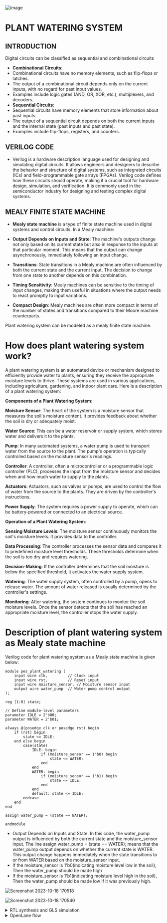 ![image](https://github.com/Spoorthi102003/plant_watering_system/assets/143829280/db864408-307f-4da8-be2b-aa188fc2c58d)
# PLANT WATERING SYSTEM
## INTRODUCTION
Digital circuits can be classified as sequential and combinational circuits
* **Combinational Circuits**:
* Combinational circuits have no memory elements, such as flip-flops or latches.
* The output of a combinational circuit depends only on the current inputs, with no regard for past input values.
* Examples include logic gates (AND, OR, XOR, etc.), multiplexers, and decoders.
* **Sequential Circuits**:
* Sequential circuits have memory elements that store information about past inputs.
* The output of a sequential circuit depends on both the current inputs and the internal state     (past inputs and past state).
* Examples include flip-flops, registers, and counters.
  
## VERILOG CODE
* Verilog is a hardware description language used for designing and simulating digital circuits. It allows engineers and designers to describe the behavior and structure of digital systems, such as integrated circuits (ICs) and field-programmable gate arrays (FPGAs). Verilog code defines how these circuits should operate, making it a crucial tool for hardware design, simulation, and verification. It is commonly used in the semiconductor industry for designing and testing complex digital systems.

## MEALY FINITE STATE MACHINE
* **Mealy state machine** is a type of finite state machine used in digital systems and control circuits. In a Mealy machine:

* **Output Depends on Inputs and State**: The machine's outputs change not only based on its current state but also in response to the inputs at that particular moment. This means that the output can change asynchronously, immediately following an input change.

* **Transitions**: State transitions in a Mealy machine are often influenced by both the current state and the current input. The decision to change from one state to another depends on this combination.

* **Timing Sensitivity**: Mealy machines can be sensitive to the timing of input changes, making them useful in situations where the output needs to react promptly to input variations.

* **Compact Design**: Mealy machines are often more compact in terms of the number of states and transitions compared to their Moore machine counterparts.

Plant watering system can be modeled as a mealy finite state machine.

# How does plant watering system work?
A plant watering system is an automated device or mechanism designed to efficiently provide water to plants, ensuring they receive the appropriate moisture levels to thrive. These systems are used in various applications, including agriculture, gardening, and indoor plant care. Here is a description of a plant watering system:

**Components of a Plant Watering System**:

**Moisture Sensor**: The heart of the system is a moisture sensor that measures the soil's moisture content. It provides feedback about whether the soil is dry or adequately moist.

**Water Source**: This can be a water reservoir or supply system, which stores water and delivers it to the plants.

**Pump**: In many automated systems, a water pump is used to transport water from the source to the plant. The pump's operation is typically controlled based on the moisture sensor's readings.

**Controller**: A controller, often a microcontroller or a programmable logic controller (PLC), processes the input from the moisture sensor and decides when and how much water to supply to the plants.

**Actuators**: Actuators, such as valves or pumps, are used to control the flow of water from the source to the plants. They are driven by the controller's instructions.

**Power Supply**: The system requires a power supply to operate, which can be battery-powered or connected to an electrical source.

**Operation of a Plant Watering System**:

**Sensing Moisture Levels**: The moisture sensor continuously monitors the soil's moisture levels. It provides data to the controller.

**Data Processing**: The controller processes the sensor data and compares it to predefined moisture level thresholds. These thresholds determine when the soil is too dry and requires watering.

**Decision-Making**: If the controller determines that the soil moisture is below the specified threshold, it activates the water supply system.

**Watering**: The water supply system, often controlled by a pump, opens to release water. The amount of water released is usually determined by the controller's settings.

**Monitoring**: After watering, the system continues to monitor the soil moisture levels. Once the sensor detects that the soil has reached an appropriate moisture level, the controller stops the water supply.

# Description of plant watering system as Mealy state machine
Verilog code for plant watering system as a Mealy state machine is given below:
```
module pes_plant_watering (
    input wire clk,         // Clock input
    input wire rst,         // Reset input
    input wire moisture_sensor, // Moisture sensor input
    output wire water_pump  // Water pump control output
);

reg [1:0] state;

// Define module-level parameters
parameter IDLE = 2'b00;
parameter WATER = 2'b01;

always @(posedge clk or posedge rst) begin
    if (rst) begin
        state <= IDLE;
    end else begin
        case(state)
            IDLE: begin
                if (moisture_sensor == 1'b0) begin
                    state <= WATER;
                end
            end
            WATER: begin
                if (moisture_sensor == 1'b1) begin
                    state <= IDLE;
                end
            end
            default: state <= IDLE;
        endcase
    end
end

assign water_pump = (state == WATER);

endmodule
```
* Output Depends on Inputs and State. In this code, the water_pump output is influenced by both the current state and the moisture_sensor input. The line assign water_pump = (state == WATER); means that the water_pump output depends on whether the current state is WATER. This output change happens immediately when the state transitions to or from WATER based on the moisture_sensor input.
* If the moisture_sensor is 1'b0(indicating moisture level low in the soil), Then the water_pump should be made high
* If the moisture_sensor is 1'b1(indicating moisture level high in the soil), Then the water_pump should be made low if it was previously high.

![Screenshot 2023-10-18 170518](https://github.com/Spoorthi102003/plant_watering_system/assets/143829280/695d8ee6-52c3-4e4f-a01c-5018bf9a82d5)

![Screenshot 2023-10-18 170540](https://github.com/Spoorthi102003/plant_watering_system/assets/143829280/dfc980f4-4d48-4715-8343-ba38201c1f89)
<details>
	
<summary> RTL synthesis and GLS simulation </summary>

**Tools used in RTL netlist viewing and GLS**:

1. **iVerilog**: IVERILOG is a free and open-source Verilog simulation and synthesis tool. It's part of the Icarus Verilog project, which aims to provide a full-featured and high-performance Verilog simulation and synthesis environment.Icarus Verilog is a simulator tool to check the design with the help of test bench. The design is nothing but the Verilog hardware description language code which specifies the functionality. The testbench is the setup to apply stimulus to test the functionality of the design. This simulator looks for the changes to the input. Upon changes to the input, the output is evaluated.
2. **GTKwave** - GTKWave is a free and open-source waveform viewer. It's used primarily in digital design and verification to display simulation results generated by digital simulation tools like Icarus Verilog (which includes IVERILOG).
3. **Yosys** - Yosys is an open-source framework for Verilog RTL synthesis. It's widely used in digital design for converting high-level descriptions of a digital circuit into a gate-level representation. In other words, it helps in transforming a behavioral description (written in a language like Verilog) into a netlist, which is a detailed representation of the digital logic in terms of gates and their interconnections.

# Installation of yosys and GTK wave

1. **Yosys**:
* Type the following to install yosys:
```
- git clone https://github.com/YosysHQ/yosys.git
- cd yosys
- sudo apt install make
- sudo apt-get update
- sudo apt-get install build-essential clang bison flex \
   libreadline-dev gawk tcl-dev libffi-dev git \
   graphviz xdot pkg-config python3 libboost-system-dev \
   libboost-python-dev libboost-filesystem-dev zlib1g-dev
- make config-gcc
- make
- sudo make install
```
2. **GTKwave**
* Type the following command to install GTKwave
```
sudo apt install gtkwave
```
3. **iVerilog**
* Type the following to install iVerilog
```
sudo apt-get install iverilog
```

To do the RTL synthesis go to the following directory and create two ".v" files
![Screenshot 2023-10-18 171830](https://github.com/Spoorthi102003/plant_watering_system/assets/143829280/082873d9-4d8d-42df-85fa-6cfdda89358d)

1. "**pes_plant_watering.v**"
Verilog code for plant watering system as a Mealy state machine is given below:
```
module pes_plant_watering (
    input wire clk,         // Clock input
    input wire rst,         // Reset input
    input wire moisture_sensor, // Moisture sensor input
    output wire water_pump  // Water pump control output
);

reg [1:0] state;

// Define module-level parameters
parameter IDLE = 2'b00;
parameter WATER = 2'b01;

always @(posedge clk or posedge rst) begin
    if (rst) begin
        state <= IDLE;
    end else begin
        case(state)
            IDLE: begin
                if (moisture_sensor == 1'b0) begin
                    state <= WATER;
                end
            end
            WATER: begin
                if (moisture_sensor == 1'b1) begin
                    state <= IDLE;
                end
            end
            default: state <= IDLE;
        endcase
    end
end

assign water_pump = (state == WATER);

endmodule
```
  ![Screenshot 2023-10-16 181320](https://github.com/Spoorthi102003/plant_watering_system/assets/143829280/e0d6255a-ef08-4c96-a115-ae4db92f456f)

2. "**pes_plant_watering_tb.v**"
The testbench code:
```
module pes_plant_watering_tb;

    reg clk;
    reg rst;
	 reg moisture_sensor;

    wire water_pump;

    pes_plant_watering uut (
        .clk(clk), 
        .rst(rst),
		  .moisture_sensor(moisture_sensor) ,
        .water_pump(water_pump)
    );

    
    initial clk = 0; 
    always #10 clk = ~clk; 

    initial begin
    
        rst = 1; 
        #50;       
        rst = 0;
		  moisture_sensor=0;
		  #10; 
		  moisture_sensor=0;
		  #10;
		  moisture_sensor=1; 
    end
    initial begin
    $dumpfile("dump.vcd");
    $dumpvars;
    end
      
endmodule
```

  ![Screenshot 2023-10-16 181414](https://github.com/Spoorthi102003/plant_watering_system/assets/143829280/2e8e7300-7cd7-4818-9e38-09d0f32632af)


Once we have created our testbench files and the main files, we implement this in our simulation tool iVerilog.

In the `verilog_files` directory, give the following commands:
```
iverilog pes_plant_watering.v pes_plant_watering_tb.v
ls
```
We can see that an a.out executable file is created
![Screenshot 2023-10-18 173439](https://github.com/Spoorthi102003/plant_watering_system/assets/143829280/b3c0ece1-04d9-4847-9ebb-7f7f3c30bf0c)

Now we  execute the file 'a.out' by giving the following command:
```
./a.out
```
./a.out executes and we get a dump.vcd file. We run this dump.vcd file in GTK wave using the following command:
```
gtkwave dump.vcd
```

**Pre-Synthesis simulation results**
![Screenshot 2023-10-17 194308](https://github.com/Spoorthi102003/plant_watering_system/assets/143829280/7c036c4d-c8c9-4266-a0b1-d1db828c63ed)

# RTL synthesis

Synthesis transforms the simple RTL design into a gate-level netlist with all the constraints as specified by the designer. In simple language, Synthesis is a process that converts the abstract form of design to a properly implemented chip in terms of logic gates.

Synthesis takes place in multiple steps:

Converting RTL into simple logic gates.
Mapping those gates to actual technology-dependent logic gates available in the technology libraries.
Optimizing the mapped netlist keeping the constraints set by the designer intact.
In this step we Make use of the Yosys tool to generate a Netlist, this Netlist is later run using the iverilog where the ".net" and the testbench file which give us again an executable file a.out.

Go to verilog_files directory and type `yosys`
![Screenshot 2023-10-18 174838](https://github.com/Spoorthi102003/plant_watering_system/assets/143829280/2bb558b6-8056-4ebf-8cdf-9cf35d0f9398)

Type the following commands:
```
 read_liberty -lib ../lib/sky130_fd_sc_hd__tt_025C_1v80.lib
 read_verilog pes_plant_watering.v
 synth -top pes_plant_watering
```
After running the synthesis it gives us the statistics as shown below:

![Screenshot 2023-10-16 183741](https://github.com/Spoorthi102003/plant_watering_system/assets/143829280/1571e2aa-178a-4023-8e04-9700aaf0ec81)

Here are the number of components used in making plant_watering_system

To view the netlist we type the following commands:
```
 abc -liberty -lib ./lib/sky130_fd_sc_hd__tt_025C_1v80.lib
 show
```

![Screenshot 2023-10-17 194624](https://github.com/Spoorthi102003/plant_watering_system/assets/143829280/3f7fc533-0e22-457f-af19-4c0fff29514e)

Now to get the .net file, we type the following commands:
```
write_verilog pes_plant_watering_net.v
!vim pes_plant_watering_net.v
```
![Screenshot 2023-10-18 175732](https://github.com/Spoorthi102003/plant_watering_system/assets/143829280/37d99aeb-7b63-4da9-9b78-358a2b76381c)

To make the given netlist code even more simpler and small give the following commands:
```
write_verilog -noattr pes_plant_watering_net.v
!vim pes_plant_watering_net.v
```
![Screenshot 2023-10-18 180300](https://github.com/Spoorthi102003/plant_watering_system/assets/143829280/08d0c0ba-968a-47cd-99ec-edb303b5c860)

# GLS(Gate Level Simulation)

In this step we do the GLS(gate level simulation) we take the netlist file generated ".net" and the testbench file that we had written for our plant watering system at the starting and again use the iVerilog tool to generate the waveform for GLS.

To use the iVerilog, we give the following commands as shown below:
```
iverilog ../my_lib/verilog_model/primitives.v ../my_lib/verilog_model/sky130_fd_sc_hd.v pes_plant_watering_net.v pes_plant_watering_tb.v
```
As we see again we have generated an executable file a.out to generate the waveform in gtkwave we execute the a.out file.

To view in gtkwave, 
```
gtkwave dump.vcd
```

![Screenshot 2023-10-17 195446](https://github.com/Spoorthi102003/plant_watering_system/assets/143829280/51848ef0-eab4-4122-9031-8b8359b6fc38)

In the above diagram, during the positive edge of the clock, if moisture_sensor is low, then water_pump goes high until the next clk cycle. It rechecks the moisture_sensor and if it is high then water_pump is made low. If not it will remain in the previous state.

We see that the output waveform is in accordance with the testbench written.

</details>

<details>
<summary> OpenLane flow </summary>

# Steps to install OpenLane, magic, Ngspice:

1. **Ngspice**:
* After downloading the tarball from https://sourceforge.net/projects/ngspice/files/ to a local directory, unpack it using:
```
 tar -zxvf ngspice-41.tar.gz
 cd ngspice-41
 mkdir release
 cd release
 ../configure  --with-x --with-readline=yes --disable-debug
 make
 sudo make install
```

2. **OpenLane**:
* Update the packages database and upgrade the packages to avoid version mismatches then install the required packages using the following commands:

```
sudo apt-get update
sudo apt-get upgrade
sudo apt install -y build-essential python3 python3-venv python3-pip make git
```
* In order to check the installation, you can use the following commands:

```
git --version
docker --version
python3 --version
python3 -m pip --version
make --version
python3 -m venv -h
```
* successful output should look something like this:
```
git --version
docker --version
python3 --version
python3 -m pip --version
make --version
python3 -m venv -h
git version 2.36.1
Docker version 20.10.16, build aa7e414fdc
Python 3.10.5
pip 21.0 from /usr/lib/python3.10/site-packages/pip (python 3.10)
GNU Make 4.3
Built for x86_64-pc-linux-gnu
Copyright (C) 1988-2020 Free Software Foundation, Inc.
License GPLv3+: GNU GPL version 3 or later <http://gnu.org/licenses/gpl.html>
This is free software: you are free to change and redistribute it.
There is NO WARRANTY, to the extent permitted by law.
usage: venv [-h] [--system-site-packages] [--symlinks | --copies] [--clear]
            [--upgrade] [--without-pip] [--prompt PROMPT] [--upgrade-deps]
            ENV_DIR [ENV_DIR ...]

Creates virtual Python environments in one or more target directories.
...
Once an environment has been created, you may wish to activate it, e.g. by
sourcing an activate script in its bin directory.
```

* Install or update docker by following the instructions given in the following link:
(https://docs.docker.com/engine/install/ubuntu/)

* To install OpenLane:
```
git clone --depth 1 https://github.com/The-OpenROAD-Project/OpenLane.git
cd OpenLane/
make
make test
```

A successful test will output the following line:
```
Basic test passed
```
3. **Magic**:
* To Install magic type the following commands:

```
sudo apt-get install m4
sudo apt-get install tcsh
sudo apt-get install csh
sudo apt-get install libx11-dev
sudo apt-get install tcl-dev tk-dev
sudo apt-get install libcairo2-dev
sudo apt-get install mesa-common-dev libglu1-mesa-dev
sudo apt-get install libncurses-dev
git clone https://github.com/RTimothyEdwards/magic
cd magic
./configure
make
sudo make install
```

# OpenLane flow

* First, we create a folder by the name `pes_plant_watering` in designs folder. In here we create a config.json file

To do that 
```
cd OpenLane
cd designs
mkdir pes_plant_watering
cd pes_plant_watering
gedit config.json
```
* In config.json file type:
```
{
    "DESIGN_NAME": "pes_plant_watering",
    "VERILOG_FILES": "dir::src/pes_plant_watering.v",
    "CLOCK_PORT": "clk",
    "CLOCK_PERIOD": 10.0,
    "DIE_AREA": "0 0 500 500",
    "FP_SIZING": "absolute",
    "FP_PDN_VPITCH": 25,
    "FP_PDN_HPITCH": 25,
    "FP_PDN_VOFFSET": 5,
    "FP_PDN_HOFFSET": 5,
    "DESIGN_IS_CORE": true
}
``` 

![Screenshot 2023-11-04 144415](https://github.com/Spoorthi102003/plant_watering_system/assets/143829280/505ad79c-2c03-41f6-a4d9-220f564777b8)

* Create a `src` directory in the `pes_plant_watering` directory. Make a file by the name `pes_plant_watering.v` and the give the Verilog code
```
module pes_plant_watering (
    input wire clk,         // Clock input
    input wire rst,         // Reset input
    input wire moisture_sensor, // Moisture sensor input
    output wire water_pump  // Water pump control output
);

reg [1:0] state;

// Define module-level parameters
parameter IDLE = 2'b00;
parameter WATER = 2'b01;

always @(posedge clk or posedge rst) begin
    if (rst) begin
        state <= IDLE;
    end else begin
        case(state)
            IDLE: begin
                if (moisture_sensor == 1'b0) begin
                    state <= WATER;
                end
            end
            WATER: begin
                if (moisture_sensor == 1'b1) begin
                    state <= IDLE;
                end
            end
            default: state <= IDLE;
        endcase
    end
end

assign water_pump = (state == WATER);

endmodule
```

![Screenshot 2023-11-04 144732](https://github.com/Spoorthi102003/plant_watering_system/assets/143829280/36e68245-5274-402f-8760-36f414e7c396)

![Screenshot 2023-11-04 144800](https://github.com/Spoorthi102003/plant_watering_system/assets/143829280/2ee6485a-b684-4ac6-b9d4-579987055444)

## Synthesis

* In terminal type the following commands to run synthesis:
```
cd OpenLane
make mount
./flow.tcl -interactive
package require openlane 0.9
prep -design pes_plant_watering
run_synthesis
```

![Screenshot 2023-11-04 145411](https://github.com/Spoorthi102003/plant_watering_system/assets/143829280/af41a4ed-1ed7-4e60-8410-63504e338a02)

![Screenshot 2023-11-04 150340](https://github.com/Spoorthi102003/plant_watering_system/assets/143829280/33837888-1e71-4999-982b-c96f3dda238f)

**Flop ratio**: 
1/3=0.333

## Floorplan

For **Floorplan** give the command: 
```
run_floorplan
```

![Screenshot 2023-11-04 150850](https://github.com/Spoorthi102003/plant_watering_system/assets/143829280/46e86406-5a18-451d-aac3-5e18f49bc07a)

To view the design:
- Go to the following directory:
```
~/Desktop/OpenLane/designs/pes_plant_watering/runs/RUN_2023.11.04_09.38.24/results/floorplan
```

- Then type the command:
```
magic -T /home/spoorthi/.volare/sky130A/libs.tech/magic/sky130A.tech lef read ../../tmp/merged.nom.lef def read pes_plant_watering.def
```
![Screenshot 2023-11-04 151627](https://github.com/Spoorthi102003/plant_watering_system/assets/143829280/e9352b2c-6b4c-454a-8f66-6f1e05527526)

![Screenshot 2023-11-04 151413](https://github.com/Spoorthi102003/plant_watering_system/assets/143829280/261b53d9-d902-447a-9275-a775ac7d922d)

![Screenshot 2023-11-04 151458](https://github.com/Spoorthi102003/plant_watering_system/assets/143829280/04bab43f-c559-4dc2-88d3-aca8731646de)

![Screenshot 2023-11-04 151513](https://github.com/Spoorthi102003/plant_watering_system/assets/143829280/52e078e0-06ef-4e36-9be9-0dc5b485ca72)

## Placement

Give the following command:
```
run_placement
```

![Screenshot 2023-11-04 151949](https://github.com/Spoorthi102003/plant_watering_system/assets/143829280/fd5d8064-e976-470f-90ab-66e2280f7f0b)

To view the placement:
Got to the following directory
```
~/Desktop/OpenLane/designs/pes_plant_watering/runs/RUN_2023.11.04_09.38.24/results/placement
```
And type the command
```
magic -T /home/spoorthi/.volare/sky130A/libs.tech/magic/sky130A.tech lef read ../../tmp/merged.nom.lef def read pes_plant_watering.def
```
![Screenshot 2023-11-04 153741](https://github.com/Spoorthi102003/plant_watering_system/assets/143829280/19ffbbc2-ef62-45d6-ab2c-7989827db816)

![Screenshot 2023-11-04 153517](https://github.com/Spoorthi102003/plant_watering_system/assets/143829280/5c41e7f5-1817-4252-a9a4-35529b453096)

![Screenshot 2023-11-04 153633](https://github.com/Spoorthi102003/plant_watering_system/assets/143829280/de9af6c0-ce5f-4a98-899b-355b3e1f06c2)

# Clock Tree Synthesis
To do clock tree synthesis:
```
run_cts
```
The reports are as given below:

![Screenshot 2023-11-04 160707](https://github.com/Spoorthi102003/plant_watering_system/assets/143829280/a073e624-fea7-424b-a843-eb03f16506fa)

![Screenshot 2023-11-04 160815](https://github.com/Spoorthi102003/plant_watering_system/assets/143829280/3fd66f68-c544-4639-8f16-1f82d0d53a98)

![Screenshot 2023-11-04 160901](https://github.com/Spoorthi102003/plant_watering_system/assets/143829280/7cc522ec-1788-4e87-9038-b600ab33a9ec)

Power report:
![Screenshot 2023-11-04 160936](https://github.com/Spoorthi102003/plant_watering_system/assets/143829280/bdd0c614-7963-4446-ac4c-993bdb909d4f)

skew report:
![Screenshot 2023-11-04 161003](https://github.com/Spoorthi102003/plant_watering_system/assets/143829280/c3d1ac35-ef1b-408f-b0be-b3fffd5b2969)

summary:
![Screenshot 2023-11-04 161029](https://github.com/Spoorthi102003/plant_watering_system/assets/143829280/0ab566aa-e0c0-403b-a1be-24059786bdab)



















